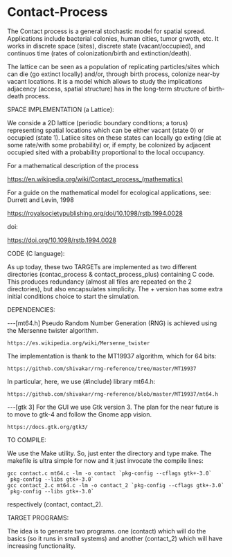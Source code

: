 # Contact-Process

The Contact process is a general stochastic model for spatial spread. Applications include bacterial colonies, human cities, tumor grwoth, etc.
It works in discrete space (sites), discrete state (vacant/occupied), and continuos time (rates of colonization/birth and extinction/death).

The lattice can be seen as a population of replicating particles/sites which can die (go extinct locally) and/or, through birth process, colonize near-by vacant locations. It is a model which allows to study the implications adjacency (access, spatial structure) has in the long-term structure of birth-death process.


SPACE IMPLEMENTATION (a Lattice):

We conside a 2D lattice (periodic boundary conditions; a torus) representing spatial locations which can be either vacant (state 0) or occupied (state 1). Latiice sites on these states can locally go exting (die at some rate/with some probability) or, if empty, be colonized by adjacent occupied sited with a probability proportional to the local occupancy.

For a mathematical description of the process

https://en.wikipedia.org/wiki/Contact_process_(mathematics)

For a guide on the mathematical model for ecological applications, see: Durrett and Levin, 1998

https://royalsocietypublishing.org/doi/10.1098/rstb.1994.0028

doi:

https://doi.org/10.1098/rstb.1994.0028


CODE (C language):

  As up today, these two TARGETs are implemented as two different directories (contac_process & contact_process_plus) containing C code. This produces redundancy (almost all files are repeated on the 2 directories), but  also encapsulates simplicity. The + version has some extra initial conditions choice to start the simulation.


DEPENDENCIES:

---[mt64.h]
  Pseudo Random Number Generation (RNG) is achieved using the Mersenne twister algorithm.

    https://es.wikipedia.org/wiki/Mersenne_twister

  The implementation is thank to the MT19937 algorithm, which for 64 bits:

    https://github.com/shivakar/rng-reference/tree/master/MT19937

  In particular, here, we use (#include) library mt64.h:

    https://github.com/shivakar/rng-reference/blob/master/MT19937/mt64.h


---[gtk 3]
  For the GUI we use Gtk version 3. The plan for the near future is to move to gtk-4 and follow the Gnome app vision.

    https://docs.gtk.org/gtk3/
    
    
TO COMPILE:

  We use the Make utility. So, just enter the directory and type make. The makefile is ultra simple for now and it just invocate the compile lines:

    gcc contact.c mt64.c -lm -o contact `pkg-config --cflags gtk+-3.0` `pkg-config --libs gtk+-3.0`
    gcc contact_2.c mt64.c -lm -o contact_2 `pkg-config --cflags gtk+-3.0` `pkg-config --libs gtk+-3.0`

respectively (contact, contact_2).


TARGET PROGRAMS:

  The idea is to generate two programs. one (contact) which will do the basics (so it runs in small systems) and another (contact_2) which will have      increasing functionality.
